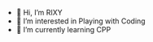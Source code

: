 - 👋 Hi, I’m RIXY
- 👀 I’m interested in Playing with Coding
- 🌱 I’m currently learning CPP

<!---
Ax-ritzy/Ax-ritzy is a ✨ special ✨ repository because its `README.md` (this file) appears on your GitHub profile.
You can click the Preview link to take a look at your changes.
--->
